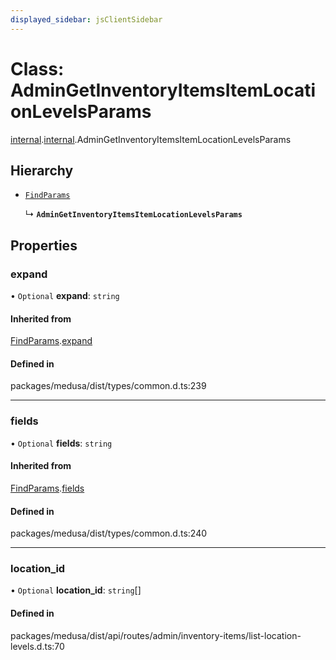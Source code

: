 ```yaml
---
displayed_sidebar: jsClientSidebar
---
```


# Class: AdminGetInventoryItemsItemLocationLevelsParams

[internal](../modules/internal-8.md).[internal](../modules/internal-8.internal.md).AdminGetInventoryItemsItemLocationLevelsParams

## Hierarchy

- [`FindParams`](internal-6.FindParams.md)

  ↳ **`AdminGetInventoryItemsItemLocationLevelsParams`**

## Properties

### expand

• `Optional` **expand**: `string`

#### Inherited from

[FindParams](internal-6.FindParams.md).[expand](internal-6.FindParams.md#expand)

#### Defined in

packages/medusa/dist/types/common.d.ts:239

___

### fields

• `Optional` **fields**: `string`

#### Inherited from

[FindParams](internal-6.FindParams.md).[fields](internal-6.FindParams.md#fields)

#### Defined in

packages/medusa/dist/types/common.d.ts:240

___

### location\_id

• `Optional` **location\_id**: `string`[]

#### Defined in

packages/medusa/dist/api/routes/admin/inventory-items/list-location-levels.d.ts:70
